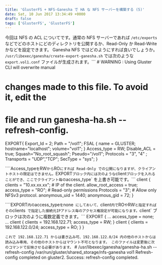 ```yaml
---
title: 'GlusterFS + NFS-Ganesha で HA な NFS サーバーを構築する (5)'
date: Sat, 10 Jun 2017 13:34:49 +0000
draft: false
tags: ['GlusterFS', 'GlusterFS']
---
```


今回は NFS の ACL についてです。通常の NFS サーバーであれば `/etc/exports` などでどのホストにどのディレクトリを公開するか、Read-Only か Read-Write かなどを設定できます。 Ganesha NFS ではどのようにすれば良いでしょうか。 `/usr/libexec/ganesha/create-export-ganesha.sh` では次のような `export.vol1.conf` ファイルが生成されます。```
\# WARNING : Using Gluster CLI will overwrite manual
# changes made to this file. To avoid it, edit the
# file and run ganesha-ha.sh --refresh-config.
EXPORT{
      Export\_Id = 2;
      Path = "/vol1";
      FSAL {
           name = GLUSTER;
           hostname="localhost";
          volume="vol1";
           }
      Access\_type = RW;
      Disable\_ACL = true;
      Squash="No\_root\_squash";
      Pseudo="/vol1";
      Protocols = "3", "4" ;
      Transports = "UDP","TCP";
      SecType = "sys";
     }

````Access_type` を `RW` から `RO` にすれば Read-Only での公開になりますが、クライアントホストの限定はできません。 `EXPORT` ブロック内には次のような `client` ブロックを入れることができ、ここでクライアント毎の `access_type` を上書き可能です。```
client {
        clients = "10.xx.xx.xx";  # IP of the client.
        allow\_root\_access = true;
        access\_type = "RO"; # Read-only permissions
        Protocols = "3"; # Allow only NFSv3 protocol.
        anonymous\_uid = 1440;
        anonymous\_gid = 72;
  }

````EXPORT` 内の `access_type` を `none` にしておいて、`client` 内で `RO` や `RW` と指定すればその `clients` で指定した接続元IPアドレス毎のアクセス権設定が可能になります。`client` ブロックは次のように複数定義できます。```
EXPORT {
    ...
    access\_type = none;
    ...
    client {
        clients = 192.168.122.71;
        access\_type = RW;
    }
    client {
        clients = 192.168.122.0/24;
        access\_type = RO;
    }
}

```これで 192.168.122.71 からは書き込み可、192.168.122.0/24 内の他のホストからは読み込み専用、その他のホストからはマウント不可となります。 このファイルは変更後に次のコマンドで反映させる必要があります。```
\# /usr/libexec/ganesha/ganesha-ha.sh --refresh-config /var/run/gluster/shared\_storage/nfs-ganesha vol1
Refresh-config completed on gluster2.
Success: refresh-config completed.

```GlusterFS 側の制限のとの兼ね合いがあるため、NFS でアクセスさせる volume と glusterfs でアクセスさせる volume が混在する場合はちょっと面倒。glusterfs は volume 毎に port が割り当てられるのでそのあたりと組み合わせることもできるけど、どの volume がどの port かは固定ができそうにない。証明書を持ったクライアントからしか接続させないという機能もあるけれども Ganensha NFS では使えないらしい。